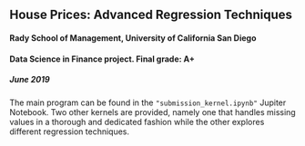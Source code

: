 ## House Prices: Advanced Regression Techniques
#### Rady School of Management, University of California San Diego
#### Data Science in Finance project. Final grade: A+
##### June 2019

The main program can be found in the `"submission_kernel.ipynb"` Jupiter Notebook.
Two other kernels are provided, namely one that handles missing values in a thorough and dedicated fashion while the other explores different regression techniques.
